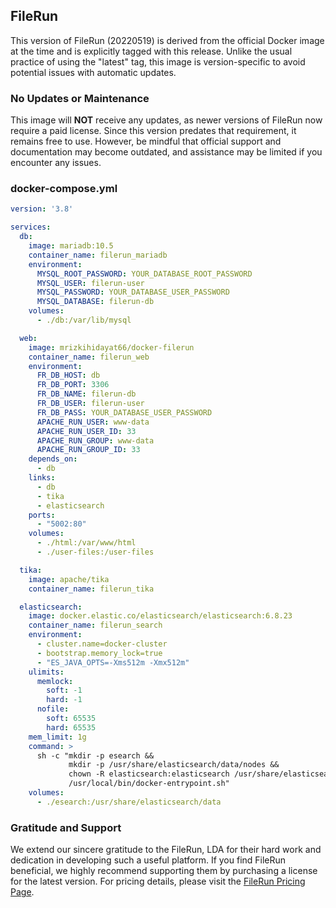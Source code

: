 ## FileRun
This version of FileRun (20220519) is derived from the official Docker image at the time and is explicitly tagged with this release. Unlike the usual practice of using the "latest" tag, this image is version-specific to avoid potential issues with automatic updates.

### No Updates or Maintenance
This image will **NOT** receive any updates, as newer versions of FileRun now require a paid license. Since this version predates that requirement, it remains free to use. However, be mindful that official support and documentation may become outdated, and assistance may be limited if you encounter any issues.

### docker-compose.yml ###
```yaml
version: '3.8'

services:
  db:
    image: mariadb:10.5
    container_name: filerun_mariadb
    environment:
      MYSQL_ROOT_PASSWORD: YOUR_DATABASE_ROOT_PASSWORD
      MYSQL_USER: filerun-user
      MYSQL_PASSWORD: YOUR_DATABASE_USER_PASSWORD
      MYSQL_DATABASE: filerun-db
    volumes:
      - ./db:/var/lib/mysql

  web:
    image: mrizkihidayat66/docker-filerun
    container_name: filerun_web
    environment:
      FR_DB_HOST: db
      FR_DB_PORT: 3306
      FR_DB_NAME: filerun-db
      FR_DB_USER: filerun-user
      FR_DB_PASS: YOUR_DATABASE_USER_PASSWORD
      APACHE_RUN_USER: www-data
      APACHE_RUN_USER_ID: 33
      APACHE_RUN_GROUP: www-data
      APACHE_RUN_GROUP_ID: 33
    depends_on:
      - db
    links:
      - db
      - tika
      - elasticsearch
    ports:
      - "5002:80"
    volumes:
      - ./html:/var/www/html
      - ./user-files:/user-files

  tika:
    image: apache/tika
    container_name: filerun_tika

  elasticsearch:
    image: docker.elastic.co/elasticsearch/elasticsearch:6.8.23
    container_name: filerun_search
    environment:
      - cluster.name=docker-cluster
      - bootstrap.memory_lock=true
      - "ES_JAVA_OPTS=-Xms512m -Xmx512m"
    ulimits:
      memlock:
        soft: -1
        hard: -1
      nofile:
        soft: 65535
        hard: 65535
    mem_limit: 1g
    command: >
      sh -c "mkdir -p esearch &&
             mkdir -p /usr/share/elasticsearch/data/nodes &&
             chown -R elasticsearch:elasticsearch /usr/share/elasticsearch/data &&
             /usr/local/bin/docker-entrypoint.sh"
    volumes:
      - ./esearch:/usr/share/elasticsearch/data
```

### Gratitude and Support

We extend our sincere gratitude to the FileRun, LDA for their hard work and dedication in developing such a useful platform. If you find FileRun beneficial, we highly recommend supporting them by purchasing a license for the latest version. For pricing details, please visit the [FileRun Pricing Page](https://filerun.com/pricing).
